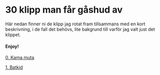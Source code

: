 # 30 klipp man får gåshud av

Här nedan finner ni de klipp jag rotat fram tillsammans med en kort beskrivning, i de fall det behövs, lite bakgrund till varför jag valt just det klippet.



#### Enjoy!

[0. Kama muta](clips/template.md)

[1. Batkid](clips/bat-kid.md)